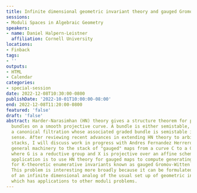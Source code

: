 ```yaml
---
title: Infinite dimensional geometric invariant theory and gauged Gromov-Witten theory.
sessions:
- Moduli Spaces in Algebraic Geometry
speakers:
- name: Daniel Halpern-Leistner
  affiliation: Cornell University
locations:
- Finback
tags:
- ''
outputs:
- HTML
- Calendar
categories:
- special-session
date: 2022-12-08T10:30:00-0800
publishDate: '2022-10-01T10:00:00-08:00'
end: 2022-12-08T11:20:00-0800
featured: 'false'
draft: 'false'
abstract: Harder-Narasimhan (HN) theory gives a structure theorem for principal G
  bundles on a smooth projective curve. A bundle is either semistable, or it admits
  a canonical filtration whose associated graded bundle is semistable in a graded
  sense. After reviewing recent advances in extending HN theory to arbitrary algebraic
  stacks, I will discuss work in progress with Andres Fernandez Herrero to apply this
  general machinery to the stack of "gauged" maps from a curve C to a G-scheme X,
  where G is a reductive group and X is projective over an affine scheme. Our main
  application is to use HN theory for gauged maps to compute generating functions
  for K-theoretic enumerative invariants known as gauged Gromov-Witten invariants.
  This problem is interesting more broadly because it can be formulated as an example
  of an infinite dimensional analog of the usual set up of geometric invariant theory,
  which has applications to other moduli problems.
---
```

